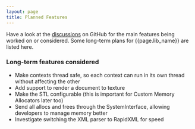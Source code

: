 ```yaml
---
layout: page
title: Planned Features
---
```


Have a look at the [discussions]({{page.lib_site}}/issues/) on GitHub for the main features being worked on or considered. Some long-term plans for {{page.lib_name}} are listed here.

### Long-term features considered

* Make contexts thread safe, so each context can run in its own thread without affecting the other 
* Add support to render a document to texture
* Make the STL configurable (this is important for Custom Memory Allocators later too) 
* Send all allocs and frees through the SystemInterface, allowing developers to manage memory better
* Investigate switching the XML parser to RapidXML for speed
